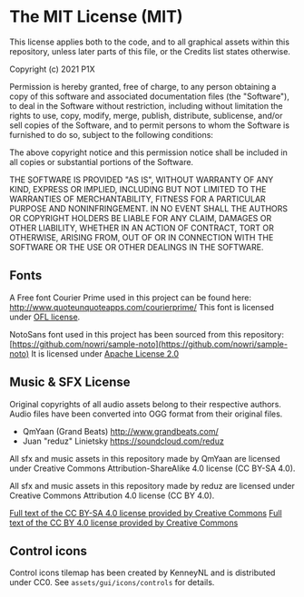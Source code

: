 # The MIT License (MIT)
This license applies both to the code, and to all graphical assets within this repository, unless later parts of this file, or the Credits list states otherwise.

Copyright (c) 2021 P1X

Permission is hereby granted, free of charge, to any person obtaining a copy
of this software and associated documentation files (the "Software"), to deal
in the Software without restriction, including without limitation the rights
to use, copy, modify, merge, publish, distribute, sublicense, and/or sell
copies of the Software, and to permit persons to whom the Software is
furnished to do so, subject to the following conditions:

The above copyright notice and this permission notice shall be included in all
copies or substantial portions of the Software.

THE SOFTWARE IS PROVIDED "AS IS", WITHOUT WARRANTY OF ANY KIND, EXPRESS OR
IMPLIED, INCLUDING BUT NOT LIMITED TO THE WARRANTIES OF MERCHANTABILITY,
FITNESS FOR A PARTICULAR PURPOSE AND NONINFRINGEMENT. IN NO EVENT SHALL THE
AUTHORS OR COPYRIGHT HOLDERS BE LIABLE FOR ANY CLAIM, DAMAGES OR OTHER
LIABILITY, WHETHER IN AN ACTION OF CONTRACT, TORT OR OTHERWISE, ARISING FROM,
OUT OF OR IN CONNECTION WITH THE SOFTWARE OR THE USE OR OTHER DEALINGS IN THE
SOFTWARE.



## Fonts
A Free font Courier Prime used in this project can be found here:
http://www.quoteunquoteapps.com/courierprime/
This font is licensed under [OFL license](https://openfontlicense.org/).

NotoSans font used in this project has been sourced from this repository:
[https://github.com/nowri/sample-noto](https://github.com/nowri/sample-noto)
It is licensed under [Apache License 2.0](http://www.apache.org/licenses/LICENSE-2.0.html)

## Music & SFX License
Original copyrights of all audio assets belong to their respective authors. Audio files have been converted into OGG format from their original files.
 - QmYaan (Grand Beats) http://www.grandbeats.com/
 - Juan "reduz" Linietsky https://soundcloud.com/reduz

All sfx and music assets in this repository made by QmYaan are licensed under Creative Commons Attribution-ShareAlike 4.0 license (CC BY-SA 4.0).

All sfx and music assets in this repository made by reduz are licensed under Creative Commons Attribution 4.0 license (CC BY 4.0).

[Full text of the CC BY-SA 4.0 license provided by Creative Commons](http://creativecommons.org/licenses/by-sa/4.0/legalcode)
[Full text of the CC BY 4.0 license provided by Creative Commons](http://creativecommons.org/licenses/by/4.0/legalcode)

## Control icons
Control icons tilemap has been created by KenneyNL and is distributed under CC0. See `assets/gui/icons/controls` for details.
